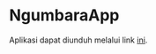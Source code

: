 # NgumbaraApp

Aplikasi dapat diunduh melalui link [ini](https://drive.google.com/file/d/1MAJy4noPnHEO5Pu9C7SnqgtmdS_g0Ipf/view?usp=sharing).

